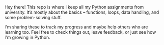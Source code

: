 Hey there! This repo is where I keep all my Python assignments from university. It’s mostly about the basics – functions, loops, data handling, and some problem-solving stuff.

I'm sharing these to track my progress and maybe help others who are learning too. Feel free to check things out, leave feedback, or just see how I'm growing in Python.
